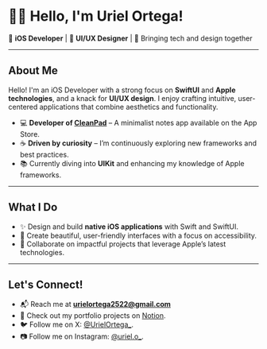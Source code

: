 # 👋🏼 Hello, I'm Uriel Ortega!  

🍎 **iOS Developer** | 🎨 **UI/UX Designer** | 🚀 Bringing tech and design together  

---

## About Me  
Hello! I'm an iOS Developer with a strong focus on **SwiftUI** and **Apple technologies**, and a knack for **UI/UX design**. I enjoy crafting intuitive, user-centered applications that combine aesthetics and functionality.

- 💻 **Developer of [CleanPad](https://apps.apple.com/app/id6474883775)** – A minimalist notes app available on the App Store.  
- ☕ **Driven by curiosity** – I’m continuously exploring new frameworks and best practices.  
- 📚 Currently diving into **UIKit** and enhancing my knowledge of Apple frameworks.  

---

## What I Do  
- ✨ Design and build **native iOS applications** with Swift and SwiftUI.  
- 🎨 Create beautiful, user-friendly interfaces with a focus on accessibility.  
- 🤝 Collaborate on impactful projects that leverage Apple’s latest technologies.  

---

## Let's Connect!  
- 📬 Reach me at **urielortega2522@gmail.com**  
- 🌟 Check out my portfolio projects on [Notion](https://urielortega.notion.site/Uriel-Ortega-d0b84386a8b14a7ea95c696351ccb818?pvs=4).  
- 🐦 Follow me on X: [@UrielOrtega_](https://x.com/UrielOrtega_).
- 📷 Follow me on Instagram: [@uriel.o_](https://www.instagram.com/uriel.o_/).

